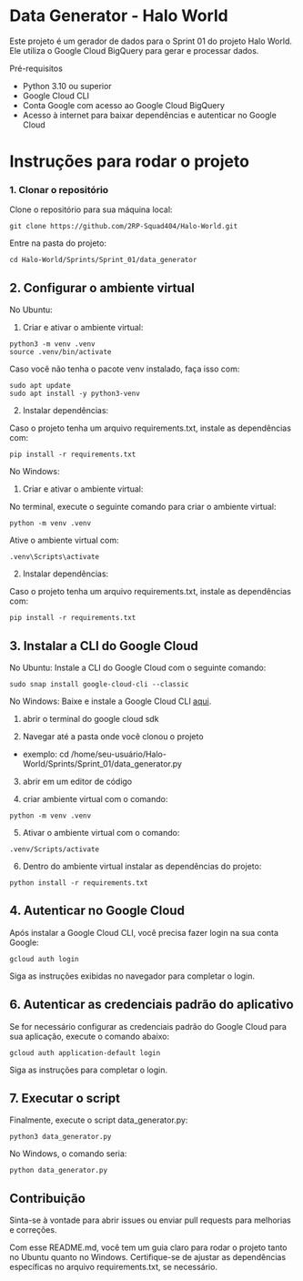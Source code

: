 
# Data Generator - Halo World
Este projeto é um gerador de dados para o Sprint 01 do projeto Halo World. Ele utiliza o Google Cloud BigQuery para gerar e processar dados.

Pré-requisitos
- Python 3.10 ou superior
- Google Cloud CLI
- Conta Google com acesso ao Google Cloud BigQuery
- Acesso à internet para baixar dependências e autenticar no Google Cloud
# Instruções para rodar o projeto
### 1. Clonar o repositório
Clone o repositório para sua máquina local:

```
git clone https://github.com/2RP-Squad404/Halo-World.git
```
Entre na pasta do projeto:

```
cd Halo-World/Sprints/Sprint_01/data_generator
``` 
## 2. Configurar o ambiente virtual
No Ubuntu:

1. Criar e ativar o ambiente virtual:

```
python3 -m venv .venv
source .venv/bin/activate
```

Caso você não tenha o pacote venv instalado, faça isso com:

```
sudo apt update
sudo apt install -y python3-venv
```

2. Instalar dependências:

Caso o projeto tenha um arquivo requirements.txt, instale as dependências com:

```
pip install -r requirements.txt
```

No Windows:
1. Criar e ativar o ambiente virtual:

No terminal, execute o seguinte comando para criar o ambiente virtual:

```
python -m venv .venv
```

Ative o ambiente virtual com:

```
.venv\Scripts\activate
```
2. Instalar dependências:

Caso o projeto tenha um arquivo requirements.txt, instale as dependências com:

```
pip install -r requirements.txt
```

## 3. Instalar a CLI do Google Cloud
No Ubuntu:
Instale a CLI do Google Cloud com o seguinte comando:

```
sudo snap install google-cloud-cli --classic
```

No Windows:
Baixe e instale a Google Cloud CLI [aqui](https://cloud.google.com/sdk/docs/install?hl=pt_br&_gl=1*hqmbvj*_up*MQ..&gclid=Cj0KCQjwo8S3BhDeARIsAFRmkOOgrCgnl9O-8Xvb8r41OvcYyrZeWzpr-tLnO8mhQMm0cx8lWGYHrwkaAhmnEALw_wcB&gclsrc=aw.ds).

1. abrir o terminal do google cloud sdk

2. Navegar até a pasta onde você clonou o projeto 
- exemplo: cd /home/seu-usuário/Halo-World/Sprints/Sprint_01/data_generator.py 

3. abrir em um editor de código 

4. criar ambiente virtual com o comando:
```
python -m venv .venv
```
5. Ativar o ambiente virtual com o comando:
```
.venv/Scripts/activate
```

6. Dentro do ambiente virtual instalar as dependências do projeto:
```
python install -r requirements.txt
```

## 4. Autenticar no Google Cloud
Após instalar a Google Cloud CLI, você precisa fazer login na sua conta Google:

```
gcloud auth login
```

Siga as instruções exibidas no navegador para completar o login.

## 6. Autenticar as credenciais padrão do aplicativo
Se for necessário configurar as credenciais padrão do Google Cloud para sua aplicação, execute o comando abaixo:

```
gcloud auth application-default login
```

Siga as instruções para completar o login.

## 7. Executar o script
Finalmente, execute o script data_generator.py:

```
python3 data_generator.py
```

No Windows, o comando seria:

```
python data_generator.py
```

## Contribuição
Sinta-se à vontade para abrir issues ou enviar pull requests para melhorias e correções.

Com esse README.md, você tem um guia claro para rodar o projeto tanto no Ubuntu quanto no Windows. Certifique-se de ajustar as dependências específicas no arquivo requirements.txt, se necessário.









